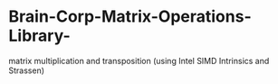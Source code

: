 # Brain-Corp-Matrix-Operations-Library-
matrix multiplication and transposition (using Intel SIMD Intrinsics and Strassen) 

